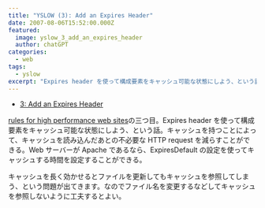 ```yaml
---
title: "YSLOW (3): Add an Expires Header"
date: 2007-08-06T15:52:00.000Z
featured:
  image: yslow_3_add_an_expires_header
  author: chatGPT
categories:
  - web
tags:
  - yslow
excerpt: "Expires header を使って構成要素をキャッシュ可能な状態にしよう、という話。"
---
```


- [3: Add an Expires Header](http://developer.yahoo.com/performance/rules.html#expires)

[rules for high performance web sites](http://developer.yahoo.com/performance/rules.html)の三つ目。Expires header を使って構成要素をキャッシュ可能な状態にしよう、という話。キャッシュを持つことによって、キャッシュを読み込んだあとの不必要な HTTP request を減らすことができる。Web サーバーが Apache であるなら、ExpiresDefault の設定を使ってキャッシュする時間を設定することができる。

キャッシュを長く効かせるとファイルを更新してもキャッシュを参照してしまう、という問題が出てきます。なのでファイル名を変更するなどしてキャッシュを参照しないように工夫するとよい。
